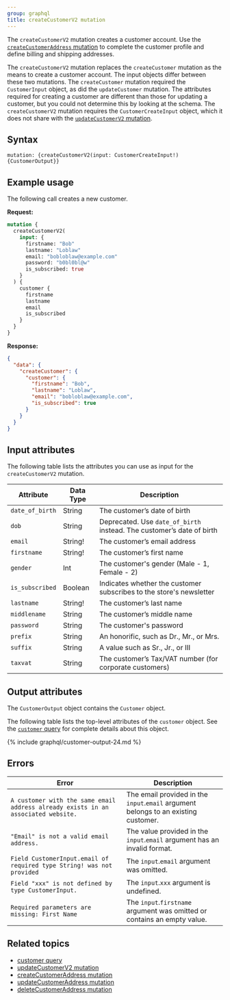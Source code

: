 ```yaml
---
group: graphql
title: createCustomerV2 mutation
---
```


The `createCustomerV2` mutation creates a customer account. Use the [`createCustomerAddress` mutation]({{page.baseurl}}/graphql/mutations/create-customer-address.html) to complete the customer profile and define billing and shipping addresses.

The `createCustomerV2` mutation replaces the `createCustomer` mutation as the means to create a customer account. The input objects differ between these two mutations. The `createCustomer` mutation required the `CustomerInput` object, as did the `updateCustomer` mutation. The attributes required for creating a customer are different than those for updating a customer, but you could not determine this by looking at the schema. The `createCustomerV2` mutation requires the `CustomerCreateInput` object, which it does not share with the [`updateCustomerV2` mutation]({{page.baseurl}}/graphql/mutations/update-customer-v2.html).

## Syntax

`mutation: {createCustomerV2(input: CustomerCreateInput!) {CustomerOutput}}`

## Example usage

The following call creates a new customer.

**Request:**

```graphql
mutation {
  createCustomerV2(
    input: {
      firstname: "Bob"
      lastname: "Loblaw"
      email: "bobloblaw@example.com"
      password: "b0bl0bl@w"
      is_subscribed: true
    }
  ) {
    customer {
      firstname
      lastname
      email
      is_subscribed
    }
  }
}
```

**Response:**

```json
{
  "data": {
    "createCustomer": {
      "customer": {
        "firstname": "Bob",
        "lastname": "Loblaw",
        "email": "bobloblaw@example.com",
        "is_subscribed": true
      }
    }
  }
}
```

## Input attributes

The following table lists the attributes you can use as input for the `createCustomerV2` mutation.

Attribute |  Data Type | Description
--- | --- | ---
`date_of_birth` | String | The customer’s date of birth
`dob` | String | Deprecated. Use `date_of_birth` instead. The customer’s date of birth
`email` | String! | The customer’s email address
`firstname` | String! | The customer’s first name
`gender` | Int | The customer's gender (Male - 1, Female - 2)
`is_subscribed` | Boolean | Indicates whether the customer subscribes to the store's newsletter
`lastname` | String! | The customer’s last name
`middlename` | String | The customer’s middle name
`password` | String | The customer's password
`prefix` | String | An honorific, such as Dr., Mr., or Mrs.
`suffix` | String | A value such as Sr., Jr., or III
`taxvat` | String | The customer’s Tax/VAT number (for corporate customers)

## Output attributes

The `CustomerOutput` object contains the `Customer` object.

The following table lists the top-level attributes of the `customer` object. See the [`customer` query]({{page.baseurl}}/graphql/queries/customer.html) for complete details about this object.

{% include graphql/customer-output-24.md %}

## Errors

Error | Description
--- | ---
`A customer with the same email address already exists in an associated website.` | The email provided in the `input`.`email` argument belongs to an existing customer.
`"Email" is not a valid email address.` | The value provided in the `input`.`email` argument has an invalid format.
`Field CustomerInput.email of required type String! was not provided` | The `input`.`email` argument was omitted.
`Field "xxx" is not defined by type CustomerInput.` | The `input`.`xxx` argument is undefined.
`Required parameters are missing: First Name` | The `input`.`firstname` argument was omitted or contains an empty value.

## Related topics

*  [customer query]({{page.baseurl}}/graphql/queries/customer.html)
*  [updateCustomerV2 mutation]({{page.baseurl}}/graphql/mutations/update-customer-v2.html)
*  [createCustomerAddress mutation]({{page.baseurl}}/graphql/mutations/create-customer-address.html)
*  [updateCustomerAddress mutation]({{page.baseurl}}/graphql/mutations/update-customer-address.html)
*  [deleteCustomerAddress mutation]({{page.baseurl}}/graphql/mutations/delete-customer-address.html)
